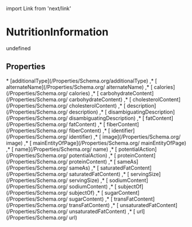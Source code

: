 import Link from 'next/link'
# NutritionInformation

undefined

## Properties

<Grid>
* [additionalType](/Properties/Schema.org/additionalType)
,* [ alternateName](/Properties/Schema.org/ alternateName)
,* [ calories](/Properties/Schema.org/ calories)
,* [ carbohydrateContent](/Properties/Schema.org/ carbohydrateContent)
,* [ cholesterolContent](/Properties/Schema.org/ cholesterolContent)
,* [ description](/Properties/Schema.org/ description)
,* [ disambiguatingDescription](/Properties/Schema.org/ disambiguatingDescription)
,* [ fatContent](/Properties/Schema.org/ fatContent)
,* [ fiberContent](/Properties/Schema.org/ fiberContent)
,* [ identifier](/Properties/Schema.org/ identifier)
,* [ image](/Properties/Schema.org/ image)
,* [ mainEntityOfPage](/Properties/Schema.org/ mainEntityOfPage)
,* [ name](/Properties/Schema.org/ name)
,* [ potentialAction](/Properties/Schema.org/ potentialAction)
,* [ proteinContent](/Properties/Schema.org/ proteinContent)
,* [ sameAs](/Properties/Schema.org/ sameAs)
,* [ saturatedFatContent](/Properties/Schema.org/ saturatedFatContent)
,* [ servingSize](/Properties/Schema.org/ servingSize)
,* [ sodiumContent](/Properties/Schema.org/ sodiumContent)
,* [ subjectOf](/Properties/Schema.org/ subjectOf)
,* [ sugarContent](/Properties/Schema.org/ sugarContent)
,* [ transFatContent](/Properties/Schema.org/ transFatContent)
,* [ unsaturatedFatContent](/Properties/Schema.org/ unsaturatedFatContent)
,* [ url](/Properties/Schema.org/ url)

</Grid>

